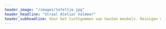 ```yaml
---
header_image: "/images/tafeltje.jpg"
header_headline: "Straal Atelier Valmeer"
header_subheadline: Voor het luchtgommen van houten meubels. Reinigen van industriële stukken. gritstralen van (giet-)ijzeren objecten, autoonderdelen en meer.
---
```

